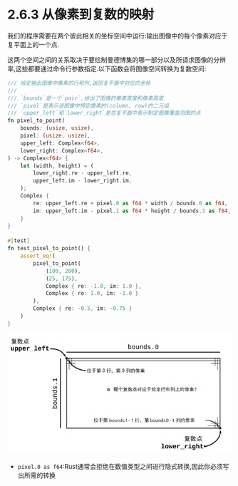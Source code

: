 # 2.6.3 从像素到复数的映射

我们的程序需要在两个彼此相关的坐标空间中运行:输出图像中的每个像素对应于复平面上的一个点.

这两个空间之间的关系取决于要绘制曼德博集的哪一部分以及所请求图像的分辨率,这些都要通过命令行参数指定.以下函数会将图像空间转换为复数空间:

```rust
/// 给定输出图像中像素的行和列,返回复平面中对应的坐标
///
/// `bounds`是一个`pair`,给出了图像的像素宽度和像素高度
/// `pixel`是表示该图像中特定像素的(column, row)的二元组
/// `upper_left`和`lower_right`是在复平面中表示制定图像覆盖范围的点
fn pixel_to_point(
    bounds: (usize, usize),
    pixel: (usize, usize),
    upper_left: Complex<f64>,
    lower_right: Complex<f64>,
) -> Complex<f64> {
    let (width, height) = (
        lower_right.re - upper_left.re,
        upper_left.im - lower_right.im,
    );
    Complex {
        re: upper_left.re + pixel.0 as f64 * width / bounds.0 as f64,
        im: upper_left.im - pixel.1 as f64 * height / bounds.1 as f64,
    }
}

#[test]
fn test_pixel_to_point() {
    assert_eq!(
        pixel_to_point(
            (100, 200),
            (25, 175),
            Complex { re: -1.0, im: 1.0 },
            Complex { re: 1.0, im: -1.0 }
        ),
        Complex { re: -0.5, im: -0.75 }
    )
}
```

![复平面与图像像素的对应关系](./img/复平面与图像像素的对应关系.png)

- `pixel.0 as f64`:Rust通常会拒绝在数值类型之间进行隐式转换,因此你必须写出所需的转换